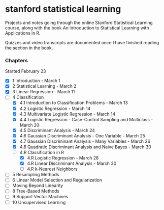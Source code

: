 # stanford statistical learning
Projects and notes going through the online Stanford Statistical Learning course,
along with the book An Introduction to Statistical Learning with Applications in R. 

Quizzes and video transcripts are documented once I have finished reading the section
in the book.

### Chapters
Started February 23 
- [x] 1 Introduction - March 1
- [x] 2 Statistical Learning - March 2
- [x] 3 Linear Regression - March 11 
- [ ] 4 Classification
  - [x] 4.1 Introduction to Classification Problems - March 13
  - [x] 4.2 Logistic Regression - March 14
  - [x] 4.3 Multivariate Logistic Regression - March 14
  - [x] 4.4 Logistic Regression - Case-Control Sampling and Multiclass - March 20
  - [x] 4.5 Discriminant Analysis - March 24
  - [x] 4.6 Gaussian Discriminant Analysis - One Variable - March 25
  - [x] 4.7 Gaussian Discriminant Analysis - Many Variables - March 26
  - [x] 4.8 Quadratic Discriminant Analysis and Naive Bayes - March 30
  - [ ] 4.R Classification in R
    - [x] 4.R Logistic Regression - March 28
    - [x] 4.R Linear Discriminant Analysis - March 30
    - [ ] 4.R k-Nearest Neighbors
- [ ] 5 Resampling Methods 
- [ ] 6 Linear Model Selection and Regularization
- [ ] Moving Beyond Linearity 
- [ ] 8 Tree-Based Methods
- [ ] 9 Support Vector Machines
- [ ] 10 Unsupervised Learning
